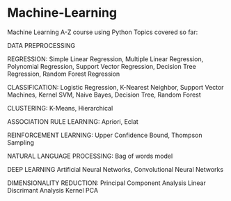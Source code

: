 # Machine-Learning
Machine Learning A-Z course using Python
Topics covered so far:

DATA PREPROCESSING

REGRESSION:
Simple Linear Regression,
Multiple Linear Regression,
Polynomial Regression,
Support Vector Regression,
Decision Tree Regression,
Random Forest Regression

CLASSIFICATION:
Logistic Regression,
K-Nearest Neighbor,
Support Vector Machines,
Kernel SVM,
Naive Bayes,
Decision Tree,
Random Forest

CLUSTERING:
K-Means,
Hierarchical

ASSOCIATION RULE LEARNING:
Apriori,
Eclat

REINFORCEMENT LEARNING:
Upper Confidence Bound,
Thompson Sampling

NATURAL LANGUAGE PROCESSING:
Bag of words model

DEEP LEARNING
Artificial Neural Networks,
Convolutional Neural Networks

DIMENSIONALITY REDUCTION:
Principal Component Analysis
Linear Discrimant Analysis
Kernel PCA
